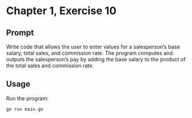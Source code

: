 # Chapter 1, Exercise 10

## Prompt

Write code that allows the user to enter values for a salesperson’s base salary, total sales, and
commission rate. The program computes and outputs the salesperson’s pay by
adding the base salary to the product of the total sales and commission rate.

## Usage

Run the program:
```bash
go run main.go
```